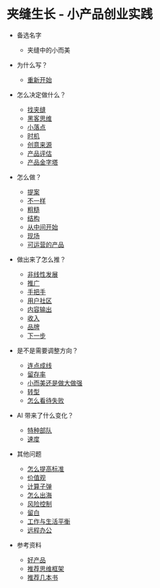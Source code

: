 # 夹缝生长 - 小产品创业实践

- 备选名字
	- 夹缝中的小而美

- 为什么写？
	- [重新开始](book/restart.md)

- 怎么决定做什么？
	- [找夹缝](book/crack.md)
	- [黑客思维](book/hacker.md)
	- [小落点](book/pinpoint.md)
	- [时机](book/timing.md)
	- [创意来源](book/creativity.md)
	- [产品评估](book/productselection.md)
	- [产品金字塔](book/pyramid.md)

- 怎么做？
	- [提案](book/pitch.md)
	- [不一样](difference.md)
	- [粗糙](book/rough.md)
	- [结构](book/structure.md)
	- [从中间开始](book/middle.md)
	- [现场](book/scene.md)
	- [可运营的产品](book/marketingdesign.md)

- 做出来了怎么推？
    - [非线性发展](book/nonlinear.md)
	- [推广](book/marketing.md)
	- [手把手](book/P2P.md)
	- [用户社区](book/community.md)
	- [内容输出](book/content.md)
	- [收入](book/monetize.md)
	- [品牌](brand.md.md)
	- [下一步](book/next.md)

- 是不是需要调整方向？
	- [连点成线](book/connectdots.md)
    - [留存率](book/retention.md)
	- [小而美还是做大做强](book/path.md)
	- [转型](book/pivot.md)
	- [怎么看待失败](book/fail.md)

- AI 带来了什么变化？
	- [特种部队](book/spcialforces.md) 
	- [速度](book/speed.md)

- 其他问题
	- [怎么提高标准](book/raise.md)
	- [价值观](book/value.md)
	- [计算子弹](book/bullet.md)
	- [怎么出海](book/global.md)
	- [风险控制](book/riskcontrol.md)
	- [留白](book/blank.md)
	- [工作与生活平衡](book/worklifebalance.md)
	- [远程办公](book/remote.md)

- 参考资料
	- [好产品](book/goodproduct.md)
	- [推荐思维框架](book/framework.md)
	- [推荐几本书](book/books.md)